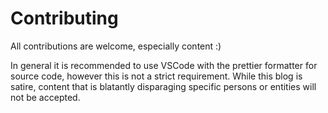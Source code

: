 # Contributing

All contributions are welcome, especially content :)

In general it is recommended to use VSCode with the prettier formatter for source code, however this is not a strict requirement. While this blog is satire, content that is blatantly disparaging specific persons or entities will not be accepted.